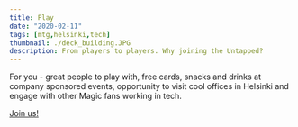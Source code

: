 ```yaml
---
title: Play
date: "2020-02-11"
tags: [mtg,helsinki,tech]
thumbnail: ./deck_building.JPG
description: From players to players. Why joining the Untapped?
---
```


For you - great people to play with, free cards, snacks and drinks at company sponsored events, opportunity to visit cool offices in Helsinki and engage with other Magic fans working in tech. 

[Join us!](../about)


